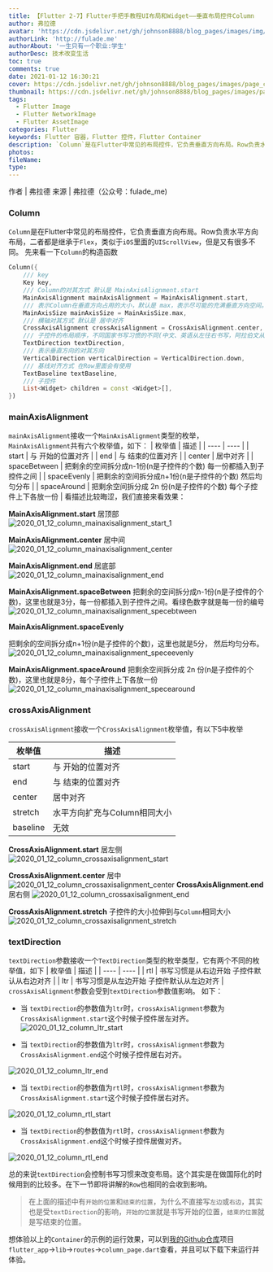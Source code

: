 ```yaml
---
title: 【Flutter 2-7】Flutter手把手教程UI布局和Widget——垂直布局控件Column
author: 弗拉德
avatar: 'https://cdn.jsdelivr.net/gh/johnson8888/blog_pages/images/img/avatar.jpg'
authorLink: 'http://fulade.me'
authorAbout: '一生只有一个职业:学生'
authorDesc: 技术改变生活
toc: true
comments: true
date: 2021-01-12 16:30:21
cover: https://cdn.jsdelivr.net/gh/johnson8888/blog_pages/images/page_conver_flutter_blue.jpeg
thumbnail: https://cdn.jsdelivr.net/gh/johnson8888/blog_pages/images/page_conver_flutter_blue.jpeg
tags:
  - Flutter Image
  - Flutter NetworkImage
  - Flutter AssetImage
categories: Flutter
keywords: Flutter 容器，Flutter 控件，Flutter Container
description: `Column`是在Flutter中常见的布局控件，它负责垂直方向布局。Row负责水平方向布局，二者都是继承于`Flex`，类似于`iOS`里面的`UIScrollView`，但是又有很多不同。
photos:
fileName:
type:
---
```


作者 | 弗拉德
来源 | 弗拉德（公众号：fulade_me)


### Column
`Column`是在Flutter中常见的布局控件，它负责垂直方向布局。Row负责水平方向布局，二者都是继承于`Flex`，类似于`iOS`里面的`UIScrollView`，但是又有很多不同。
先来看一下`Column`的构造函数
``` dart
Column({
    /// key
    Key key,
    /// Column的对其方式 默认是 MainAxisAlignment.start
    MainAxisAlignment mainAxisAlignment = MainAxisAlignment.start,
    /// 表示Column在垂直方向占用的大小，默认是 max，表示尽可能的充满垂直方向空间。如果这是 min表示尽量小的占用垂直方向空间
    MainAxisSize mainAxisSize = MainAxisSize.max,
    /// 横轴对其方式 默认是 居中对齐
    CrossAxisAlignment crossAxisAlignment = CrossAxisAlignment.center,
    /// 子控件的布局顺序，不同国家书写习惯的不同(中文、英语从左往右书写，阿拉伯文从右往左书写)，这个参数可以帮助我们调整布局显示顺序
    TextDirection textDirection,
    /// 表示垂直方向的对其方向 
    VerticalDirection verticalDirection = VerticalDirection.down,
    /// 基线对齐方式 在Row里面会有使用
    TextBaseline textBaseline,
    /// 子控件
    List<Widget> children = const <Widget>[],
}) 
```

### mainAxisAlignment
`mainAxisAlignment`接收一个`MainAxisAlignment`类型的枚举，`MainAxisAlignment`共有六个枚举值，如下：
|  枚举值   | 描述  |
|  ----  | ----  |
| start  | 与 开始的位置对齐 |
| end  | 与 结束的位置对齐 |
| center | 居中对齐 |
| spaceBetween  |  把剩余的空间拆分成n-1份(n是子控件的个数) 每一份都插入到子控件之间  |
| spaceEvenly | 把剩余的空间拆分成n+1份(n是子控件的个数) 然后均匀分布 |
| spaceAround | 把剩余空间拆分成 2n 份(n是子控件的个数) 每个子控件上下各放一份 |
看描述比较晦涩，我们直接来看效果：

**MainAxisAlignment.start**
居顶部
![2020_01_12_column_mainaxisalignment_start_1](https://cdn.jsdelivr.net/gh/johnson8888/blog_pages/images/2020_01_12_column_mainaxisalignment_start_1.png)

**MainAxisAlignment.center**
居中间
![2020_01_12_column_mainaxisalignment_center](https://cdn.jsdelivr.net/gh/johnson8888/blog_pages/images/2020_01_12_column_mainaxisalignment_center.png)

**MainAxisAlignment.end**
居底部
![2020_01_12_column_mainaxisalignment_end](https://cdn.jsdelivr.net/gh/johnson8888/blog_pages/images/2020_01_12_column_mainaxisalignment_end.png)



**MainAxisAlignment.spaceBetween**
把剩余的空间拆分成n-1份(n是子控件的个数)，这里也就是3分，每一份都插入到子控件之间。看绿色数字就是每一份的编号
![2020_01_12_column_mainaxisalignment_specebtween](https://cdn.jsdelivr.net/gh/johnson8888/blog_pages/images/2020_01_12_column_mainaxisalignment_specebtween.png)

**MainAxisAlignment.spaceEvenly**

把剩余的空间拆分成n+1份(n是子控件的个数)，这里也就是5分， 然后均匀分布。
![2020_01_12_column_mainaxisalignment_speceevenly](https://cdn.jsdelivr.net/gh/johnson8888/blog_pages/images/2020_01_12_column_mainaxisalignment_speceevenly.png)


**MainAxisAlignment.spaceAround**
把剩余空间拆分成 2n 份(n是子控件的个数)，这里也就是8分，每个子控件上下各放一份
![2020_01_12_column_mainaxisalignment_specearound](https://cdn.jsdelivr.net/gh/johnson8888/blog_pages/images/2020_01_12_column_mainaxisalignment_specearound.png)


### crossAxisAlignment
`crossAxisAlignment`接收一个`CrossAxisAlignment`枚举值，有以下5中枚举

|  枚举值   | 描述  |
|  ----  | ----  |
| start  | 与 开始的位置对齐 |
| end  | 与 结束的位置对齐 |
| center | 居中对齐 |
| stretch  |  水平方向扩充与Column相同大小  |
| baseline | 无效 |

**CrossAxisAlignment.start**
居左侧
![2020_01_12_column_crossaxisalignment_start](https://cdn.jsdelivr.net/gh/johnson8888/blog_pages/images/2020_01_12_column_crossaxisalignment_start.png)

**CrossAxisAlignment.center**
居中
![2020_01_12_column_crossaxisalignment_center](https://cdn.jsdelivr.net/gh/johnson8888/blog_pages/images/2020_01_12_column_crossaxisalignment_center.png)
**CrossAxisAlignment.end**
居右侧
![2020_01_12_column_crossaxisalignment_end](https://cdn.jsdelivr.net/gh/johnson8888/blog_pages/images/2020_01_12_column_crossaxisalignment_end.png)


**CrossAxisAlignment.stretch**
子控件的大小拉伸到与`Column`相同大小
![2020_01_12_column_crossaxisalignment_stretch](https://cdn.jsdelivr.net/gh/johnson8888/blog_pages/images/2020_01_12_column_crossaxisalignment_stretch.png)

### textDirection
`textDirection`参数接收一个`TextDirection`类型的枚举类型，它有两个不同的枚举值，如下
|  枚举值   | 描述  |
|  ----  | ----  |
| rtl  | 书写习惯是从右边开始  子控件默认从右边对齐 |
| ltr  | 书写习惯是从左边开始  子控件默认从左边对齐 |
`crossAxisAlignment`参数会受到`textDirection`参数值影响。
如下：  

- 当 `textDirection`的参数值为`ltr`时，`crossAxisAlignment`参数为`CrossAxisAlignment.start`这个时候子控件居左对齐。
![2020_01_12_column_ltr_start](https://cdn.jsdelivr.net/gh/johnson8888/blog_pages/images/2020_01_12_column_ltr_start.png)


- 当 `textDirection`的参数值为`ltr`时，`crossAxisAlignment`参数为`CrossAxisAlignment.end`这个时候子控件居右对齐。

![2020_01_12_column_ltr_end](https://cdn.jsdelivr.net/gh/johnson8888/blog_pages/images/2020_01_12_column_ltr_end.png)



- 当 `textDirection`的参数值为`rtl`时，`crossAxisAlignment`参数为`CrossAxisAlignment.start`这个时候子控件居右对齐。

![2020_01_12_column_rtl_start](https://cdn.jsdelivr.net/gh/johnson8888/blog_pages/images/2020_01_12_column_rtl_start.png)

- 当 `textDirection`的参数值为`rtl`时，`crossAxisAlignment`参数为`CrossAxisAlignment.end`这个时候子控件居做对齐。

![2020_01_12_column_rtl_end](https://cdn.jsdelivr.net/gh/johnson8888/blog_pages/images/2020_01_12_column_rtl_end.png)

总的来说`textDirection`会控制书写习惯来改变布局。这个其实是在做国际化的时候用到的比较多。在下一节即将讲解的`Row`也相同的会收到影响。

>在上面的描述中有`开始的位置`和`结束的位置`，为什么不直接写`左边`或`右边`，其实也是受`textDirection`的影响，`开始的位置`就是书写开始的位置，`结束的位置`就是写结束的位置。

想体验以上的`Container`的示例的运行效果，可以到[我的Github仓库](https://github.com/Johnson8888/learn_flutter)项目`flutter_app`->`lib`->`routes`->`column_page.dart`查看，并且可以下载下来运行并体验。








